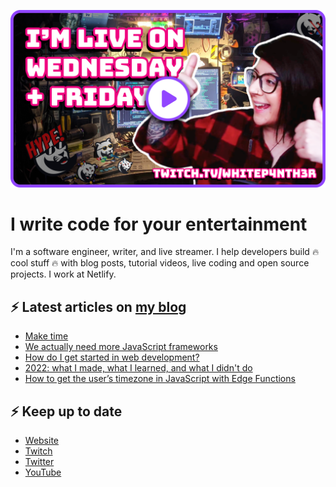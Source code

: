 [![Watch my Twitch channel trailer](trailer_thumb.png)](https://www.twitch.tv/videos/1712035150)

# I write code for your entertainment

I'm a software engineer, writer, and live streamer. I help developers build 🔥 cool stuff 🔥 with
blog posts, tutorial videos, live coding and open source projects. I work at Netlify.

## ⚡️ Latest articles on [my blog](https://whitep4nth3r.com)

<!-- BLOG-POST-LIST:START -->
- [Make time](https://whitep4nth3r.com/blog/make-time/)
- [We actually need more JavaScript frameworks](https://whitep4nth3r.com/talks/we-need-more-javascript-frameworks/)
- [How do I get started in web development?](https://whitep4nth3r.com/blog/how-do-i-get-started-in-web-development/)
- [2022: what I made, what I learned, and what I didn&#39;t do](https://whitep4nth3r.com/blog/2022-in-review/)
- [How to get the user’s timezone in JavaScript with Edge Functions](https://ntl.fyi/3FjEMGX)
<!-- BLOG-POST-LIST:END -->

## ⚡️ Keep up to date

- [Website](https://whitep4nth3r.com/)
- [Twitch](https://twitch.tv/whitep4nth3r)
- [Twitter](https://twitter.com/whitep4nth3r)
- [YouTube](https://www.youtube.com/c/whitep4nth3r/videos)
